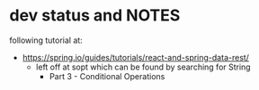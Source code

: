 # dev status and NOTES

following tutorial at:
  * https://spring.io/guides/tutorials/react-and-spring-data-rest/
	* left off at sopt which can be found by searching for String
	  * Part 3 - Conditional Operations
